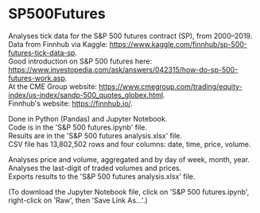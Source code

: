# SP500Futures
Analyses tick data for the S&P 500 futures contract (SP), from 2000–2019. \
Data from Finnhub via Kaggle: https://www.kaggle.com/finnhub/sp-500-futures-tick-data-sp. \
Good introduction on S&P 500 futures here: https://www.investopedia.com/ask/answers/042315/how-do-sp-500-futures-work.asp. \
At the CME Group website: https://www.cmegroup.com/trading/equity-index/us-index/sandp-500_quotes_globex.html. \
Finnhub's website: https://finnhub.io/.

Done in Python (Pandas) and Jupyter Notebook. \
Code is in the 'S&P 500 futures.ipynb' file. \
Results are in the 'S&P 500 futures analysis.xlsx' file. \
CSV file has 13,802,502 rows and four columns: date, time, price, volume.

Analyses price and volume, aggregated and by day of week, month, year. \
Analyses the last-digit of traded volumes and prices. \
Exports results to the 'S&P 500 futures analysis.xlsx' file.

(To download the Jupyter Notebook file, click on 'S&P 500 futures.ipynb', right-click on 'Raw', then 'Save Link As...'.)
